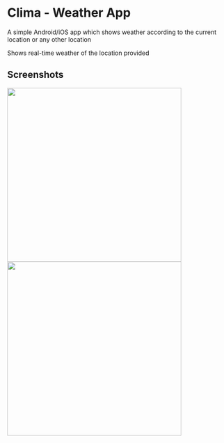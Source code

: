 # Clima - Weather App

A simple Android/iOS app which shows weather according to the current location or any other location

Shows real-time weather of the location provided

## Screenshots
<img src="https://user-images.githubusercontent.com/60697956/125952761-d4e3c3e2-1bcd-4772-a3a2-541e2a44496a.jpg" width="400"/>
<img src="https://user-images.githubusercontent.com/60697956/125952841-83095b15-2dc4-4259-bf40-86823358ee85.jpg" width="400"/>
